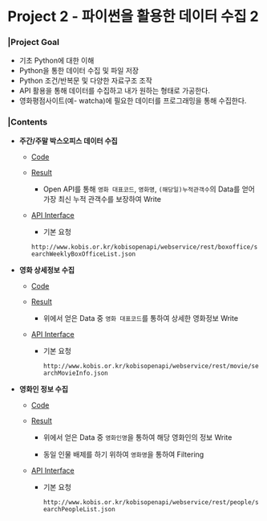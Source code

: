 # Project 2 - 파이썬을 활용한 데이터 수집 2

### |Project Goal

- 기초 Python에 대한 이해
- Python을 통한 데이터 수집 및 파일 저장
- Python 조건/반복문 및 다양한 자료구조 조작
- API 활용을 통해 데이터를 수집하고 내가 원하는 형태로 가공한다.
- 영화평점사이트(예- watcha)에 필요한 데이터를 프로그래밍을 통해 수집한다.



### |Contents

- **주간/주말 박스오피스 데이터 수집**

  - [Code](https://github.com/epstlight/PJT/blob/master/pjt01/01.py)

  - [Result](https://github.com/epstlight/PJT/blob/master/pjt01/boxoffice.csv)

    - Open API를 통해 `영화 대표코드`, `영화명`, `(해당일)누적관객수`의 Data를 얻어 가장 최신 누적 관객수를 보장하여 Write 

  - [API Interface](http://www.kobis.or.kr/kobisopenapi/homepg/apiservice/searchServiceInfo.do)

    - 기본 요청

    `http://www.kobis.or.kr/kobisopenapi/webservice/rest/boxoffice/searchWeeklyBoxOfficeList.json`

    

- **영화 상세정보 수집**

  - [Code](https://github.com/epstlight/PJT/blob/master/pjt01/02.py)

  - [Result](https://github.com/epstlight/PJT/blob/master/pjt01/movie.csv)

    - 위에서 얻은 Data 중 `영화 대표코드`를 통하여 상세한 영화정보 Write

  - [API Interface](http://www.kobis.or.kr/kobisopenapi/homepg/apiservice/searchServiceInfo.do)

    - 기본 요청
    
      `http://www.kobis.or.kr/kobisopenapi/webservice/rest/movie/searchMovieInfo.json`
    
      
    
  
- **영화인 정보 수집**

  - [Code](https://github.com/epstlight/PJT/blob/master/pjt01/03.py)

  - [Result](https://github.com/epstlight/PJT/blob/master/pjt01/director.csv)

    - 위에서 얻은 Data 중 `영화인명`을 통하여 해당 영화인의 정보 Write
    
    - 동일 인물 배제를 하기 위하여 `영화명`을 통하여 Filtering
  - [API Interface](http://www.kobis.or.kr/kobisopenapi/homepg/apiservice/searchServiceInfo.do)
  
    - 기본 요청
    
      `http://www.kobis.or.kr/kobisopenapi/webservice/rest/people/searchPeopleList.json`
    
      
    
